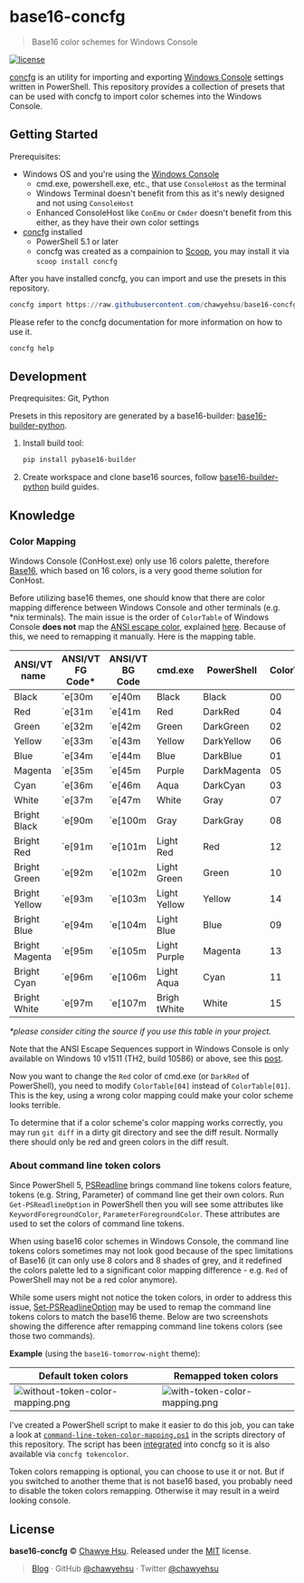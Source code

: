 # base16-concfg

> Base16 color schemes for Windows Console

[![license][license-badge]](LICENSE)

[concfg] is an utility for importing and exporting [Windows Console] settings
written in PowerShell. This repository provides a collection of presets that can
be used with concfg to import color schemes into the Windows Console.

## Getting Started

Prerequisites:

- Windows OS and you're using the [Windows Console]
  - cmd.exe, powershell.exe, etc., that use `ConsoleHost` as the terminal
  - Windows Terminal doesn't benefit from this as it's newly designed and not
    using `ConsoleHost`
  - Enhanced ConsoleHost like `ConEmu` or `Cmder` doesn't benefit from this
    either, as they have their own color settings
- [concfg] installed
  - PowerShell 5.1 or later
  - concfg was created as a compainion to [Scoop], you may install it via `scoop install concfg`

After you have installed concfg, you can import and use the presets in this repository.

``` powershell
concfg import https://raw.githubusercontent.com/chawyehsu/base16-concfg/master/presets/base16-snazzy.json
```

Please refer to the concfg documentation for more information on how to use it.

``` powershell
concfg help
```

## Development

Preqrequisites: Git, Python

Presets in this repository are generated by a base16-builder: [base16-builder-python].

1. Install build tool:

   ``` powershell
   pip install pybase16-builder
   ```

2. Create workspace and clone base16 sources, follow [base16-builder-python] build guides.

## Knowledge

### Color Mapping

Windows Console (ConHost.exe) only use 16 colors palette, therefore [Base16], which
based on 16 colors, is a very good theme solution for ConHost.

Before utilizing base16 themes, one should know that there are color mapping
difference between Windows Console and other terminals (e.g. *nix terminals).
The main issue is the order of `ColorTable` of Windows Console **does not** map
the [ANSI escape color], explained [here]. Because of this, we need to remapping
it manually. Here is the mapping table.

| ANSI/VT name   | ANSI/VT FG Code* | ANSI/VT BG Code | cmd.exe      | PowerShell  | ColorTable |
|----------------|------------------|-----------------|--------------|-------------|------------|
| Black          | \`e[30m          | \`e[40m         | Black        | Black       | 00         |
| Red            | \`e[31m          | \`e[41m         | Red          | DarkRed     | 04         |
| Green          | \`e[32m          | \`e[42m         | Green        | DarkGreen   | 02         |
| Yellow         | \`e[33m          | \`e[43m         | Yellow       | DarkYellow  | 06         |
| Blue           | \`e[34m          | \`e[44m         | Blue         | DarkBlue    | 01         |
| Magenta        | \`e[35m          | \`e[45m         | Purple       | DarkMagenta | 05         |
| Cyan           | \`e[36m          | \`e[46m         | Aqua         | DarkCyan    | 03         |
| White          | \`e[37m          | \`e[47m         | White        | Gray        | 07         |
| Bright Black   | \`e[90m          | \`e[100m        | Gray         | DarkGray    | 08         |
| Bright Red     | \`e[91m          | \`e[101m        | Light Red    | Red         | 12         |
| Bright Green   | \`e[92m          | \`e[102m        | Light Green  | Green       | 10         |
| Bright Yellow  | \`e[93m          | \`e[103m        | Light Yellow | Yellow      | 14         |
| Bright Blue    | \`e[94m          | \`e[104m        | Light Blue   | Blue        | 09         |
| Bright Magenta | \`e[95m          | \`e[105m        | Light Purple | Magenta     | 13         |
| Bright Cyan    | \`e[96m          | \`e[106m        | Light Aqua   | Cyan        | 11         |
| Bright White   | \`e[97m          | \`e[107m        | Brigh tWhite | White       | 15         |

_*please consider citing the source if you use this table in your project._

Note that the ANSI Escape Sequences support in Windows Console is only available
on Windows 10 v1511 (TH2, build 10586) or above, see this [post].

Now you want to change the `Red` color of cmd.exe (or `DarkRed` of PowerShell),
you need to modify `ColorTable[04]` instead of `ColorTable[01]`. This is the key,
using a wrong color mapping could make your color scheme looks terrible.

To determine that if a color scheme's color mapping works correctly, you may run
`git diff` in a dirty git directory and see the diff result. Normally there should
only be red and green colors in the diff result.

### About command line token colors

Since PowerShell 5, [PSReadline] brings command line tokens colors feature,
tokens (e.g. String, Parameter) of command line get their own colors. Run
`Get-PSReadlineOption` in PowerShell then you will see some attributes like
`KeywordForegroundColor`, `ParameterForegroundColor`. These attributes are
used to set the colors of command line tokens.

When using base16 color schemes in Windows Console, the command line tokens colors
sometimes may not look good because of the spec limitations of Base16 (it can only
use 8 colors and 8 shades of grey, and it redefined the colors palette led to a
significant color mapping difference - e.g. `Red` of PowerShell may not be a red
color anymore).

While some users might not notice the token colors, in order to address this issue, [Set-PSReadlineOption] may be used to remap the command line tokens colors to match
the base16 theme. Below are two screenshots showing the difference after remapping
command line tokens colors (see those two commands).

**Example** (using the `base16-tomorrow-night` theme):

| Default token colors | Remapped token colors |
|----------------------|-----------------------|
| ![without-token-color-mapping.png](docs/without-token-color-mapping.png) | ![with-token-color-mapping.png](docs/with-token-color-mapping.png) |

I've created a PowerShell script to make it easier to do this job, you can take
a look at [`command-line-token-color-mapping.ps1`](scripts/command-line-token-color-mapping.ps1)
in the scripts directory of this repository. The script has been [integrated](https://github.com/lukesampson/concfg/pull/46) into concfg so it is also available via `concfg tokencolor`.

Token colors remapping is optional, you can choose to use it or not. But if you
switched to another theme that is not base16 based, you probably need to disable
the token colors remapping. Otherwise it may result in a weird looking console.

## License

**base16-concfg** © [Chawye Hsu](https://github.com/chawyehsu). Released under the [MIT](LICENSE) license.

> [Blog](https://chawyehsu.com) · GitHub [@chawyehsu](https://github.com/chawyehsu) · Twitter [@chawyehsu](https://twitter.com/chawyehsu)

[license-badge]: https://img.shields.io/github/license/chawyehsu/base16-concfg?style=flat&logo=spdx&logoColor=FFFFFF&colorA=121212&colorB=007EC6
[concfg]: https://github.com/lukesampson/concfg
[Windows Console]: https://en.wikipedia.org/wiki/Windows_Console
[Base16]: https://github.com/chriskempson/base16
[Scoop]: https://scoop.sh/
[Set-PSReadlineOption]: https://docs.microsoft.com/en-us/powershell/module/psreadline/Set-PSReadlineOption
[post]: https://stackoverflow.com/questions/16755142/how-to-make-win32-console-recognize-ansi-vt100-escape-sequences
[PSReadline]: https://docs.microsoft.com/en-us/powershell/module/psreadline/
[base16-builder-python]: https://github.com/InspectorMustache/base16-builder-python
[ANSI escape color]: https://en.wikipedia.org/wiki/ANSI_escape_code#Colors
[here]: https://github.com/dotnet/corefx/blob/5e36ca02d2594f715da829aafaf7af2b554dfcdf/src/System.Console/src/System/ConsolePal.Unix.cs#L577-L603
